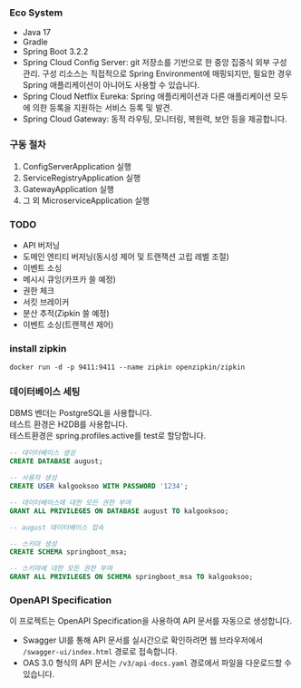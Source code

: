 ### Eco System
- Java 17
- Gradle
- Spring Boot 3.2.2
- Spring Cloud Config Server: git 저장소를 기반으로 한 중앙 집중식 외부 구성 관리. 구성 리소스는 직접적으로 Spring Environment에 매핑되지만, 필요한 경우 Spring 애플리케이션이 아니어도 사용할 수 있습니다.
- Spring Cloud Netflix Eureka: Spring 애플리케이션과 다른 애플리케이션 모두에 의한 등록을 지원하는 서비스 등록 및 발견.
- Spring Cloud Gateway: 동적 라우팅, 모니터링, 복원력, 보안 등을 제공합니다.

### 구동 절차
1. ConfigServerApplication 실행
2. ServiceRegistryApplication 실행
3. GatewayApplication 실행
4. 그 외 MicroserviceApplication 실행

### TODO
- API 버저닝
- 도메인 엔티티 버저닝(동시성 제어 및 트랜잭션 고립 레벨 조절)
- 이벤트 소싱
- 메시시 큐잉(카프카 쓸 예정)
- 권한 체크
- 서킷 브레이커
- 분산 추적(Zipkin 쓸 예정)
- 이벤트 소싱(트랜잭션 제어)

### install zipkin
```shell
docker run -d -p 9411:9411 --name zipkin openzipkin/zipkin
```

### 데이터베이스 세팅
DBMS 벤더는 PostgreSQL을 사용합니다.<br>
테스트 환경은 H2DB를 사용합니다.<br>
테스트환경은 spring.profiles.active를 test로 할당합니다.
```sql
-- 데이터베이스 생성
CREATE DATABASE august;

-- 사용자 생성
CREATE USER kalgooksoo WITH PASSWORD '1234';

-- 데이터베이스에 대한 모든 권한 부여
GRANT ALL PRIVILEGES ON DATABASE august TO kalgooksoo;

-- august 데이터베이스 접속

-- 스키마 생성
CREATE SCHEMA springboot_msa;

-- 스키마에 대한 모든 권한 부여
GRANT ALL PRIVILEGES ON SCHEMA springboot_msa TO kalgooksoo;
```

### OpenAPI Specification

이 프로젝트는 OpenAPI Specification을 사용하여 API 문서를 자동으로 생성합니다.

- Swagger UI를 통해 API 문서를 실시간으로 확인하려면 웹 브라우저에서 `/swagger-ui/index.html` 경로로 접속합니다.
- OAS 3.0 형식의 API 문서는 `/v3/api-docs.yaml` 경로에서 파일을 다운로드할 수 있습니다.
